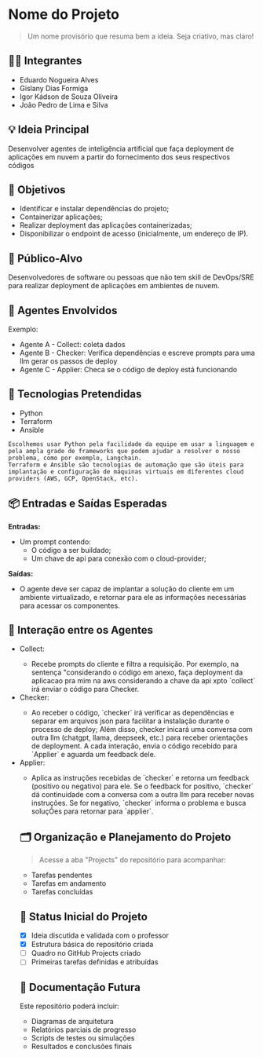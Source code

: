 # Nome do Projeto
> Um nome provisório que resuma bem a ideia. Seja criativo, mas claro!

## 👨‍🎓 Integrantes
- Eduardo Nogueira Alves
- Gislany Dias Formiga
- Igor Kádson de Souza Oliveira
- João Pedro de Lima e Silva

## 💡 Ideia Principal
Desenvolver agentes de inteligência artificial que faça deployment de aplicações em nuvem a partir do fornecimento dos seus respectivos códigos

## 🎯 Objetivos
- Identificar e instalar dependências do projeto;
- Containerizar aplicações;
- Realizar deployment das aplicações containerizadas;
- Disponibilizar o endpoint de acesso (inicialmente, um endereço de IP).

## 👥 Público-Alvo
Desenvolvedores de software ou pessoas que não tem skill de DevOps/SRE para realizar deployment de aplicações em ambientes de nuvem.

## 🤖 Agentes Envolvidos
Exemplo:
- Agente A - Collect: coleta dados
- Agente B - Checker: Verifica dependências e escreve prompts para uma llm gerar os passos de deploy
- Agente C - Applier: Checa se o código de deploy está funcionando 

## 🧱 Tecnologias Pretendidas

- Python
- Terraform
- Ansible

```
Escolhemos usar Python pela facilidade da equipe em usar a linguagem e pela ampla grade de frameworks que podem ajudar a resolver o nosso problema, como por exemplo, Langchain.
Terraform e Ansible são tecnologias de automação que são úteis para implantação e configuração de máquinas virtuais em diferentes cloud providers (AWS, GCP, OpenStack, etc).
```

## 📦 Entradas e Saídas Esperadas
**Entradas:**
- Um prompt contendo:
    - O código a ser buildado;
    - Um chave de api para conexão com o cloud-provider;

**Saídas:**
- O agente deve ser capaz de implantar a solução do cliente em um ambiente virtualizado, e retornar para ele as informações necessárias para acessar os componentes.

## 🔁 Interação entre os Agentes

<ul>
<li> Collect: </li>
<ul><li>Recebe prompts do cliente e filtra a requisição. Por exemplo, na sentença "considerando o código em anexo, faça deployment da aplicacao pra mim na aws considerando a chave da api xpto `collect` irá enviar o código para Checker.</li></ul>
<li>Checker:</li>
<ul><li>Ao receber o código, `checker` irá verificar as dependências e separar em arquivos json para facilitar a instalação durante o processo de deploy; Além disso, checker inicará uma conversa com outra llm (chatgpt, llama, deepseek, etc.) para receber orientações de deployment. A cada interação, envia o código recebido para `Applier` e aguarda um feedback dele.</li></ul>
<li>Applier:</li> 
<ul><li>Aplica as instruções recebidas de `checker` e retorna um feedback (positivo ou negativo) para ele. Se o feedback for positivo, `checker` dá continuidade com a conversa com a outra llm
para receber novas instruções. Se for negativo, `checker` informa o problema e busca soluçÕes para retornar para `applier`.</li></ul>

## 🗂️ Organização e Planejamento do Projeto

> Acesse a aba "Projects" do repositório para acompanhar:
- Tarefas pendentes
- Tarefas em andamento
- Tarefas concluídas


## 📌 Status Inicial do Projeto
- [x] Ideia discutida e validada com o professor
- [x] Estrutura básica do repositório criada
- [ ] Quadro no GitHub Projects criado
- [ ] Primeiras tarefas definidas e atribuídas

## 📄 Documentação Futura
Este repositório poderá incluir:
- Diagramas de arquitetura
- Relatórios parciais de progresso
- Scripts de testes ou simulações
- Resultados e conclusões finais
